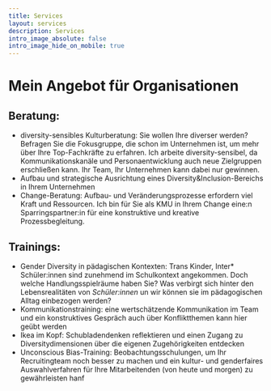 ```yaml
---
title: Services
layout: services
description: Services
intro_image_absolute: false
intro_image_hide_on_mobile: true
---
```


# Mein Angebot für Organisationen

## Beratung:

- diversity-sensibles Kulturberatung: Sie wollen Ihre diverser werden? Befragen Sie die Fokusgruppe, die schon im Unternehmen ist, um mehr über Ihre Top-Fachkräfte zu erfahren. Ich arbeite diversity-sensibel, da Kommunikationskanäle und Personaentwicklung auch neue Zielgruppen erschließen kann. Ihr Team, Ihr Unternehmen kann dabei nur gewinnen.
- Aufbau und strategische Ausrichtung eines Diversity&Inclusion-Bereichs in Ihrem Unternehmen
- Change-Beratung: Aufbau- und Veränderungsprozesse erfordern viel Kraft und Ressourcen. Ich bin für Sie als KMU in Ihrem Change eine:n Sparringspartner:in für eine konstruktive und kreative Prozessbegleitung.


## Trainings:
- Gender Diversity in pädagischen Kontexten: Trans Kinder, Inter\* Schüler:innen sind zunehmend im Schulkontext angekommen. Doch welche Handlungsspielräume haben Sie? Was verbirgt sich hinter den Lebensrealitäten von *Schüler:innen* un wir können sie im pädagogischen Alltag einbezogen werden?
- Kommunikationstraining: eine wertschätzende Kommunikation im Team und ein konstruktives Gespräch auch über Konfliktthemen kann hier geübt werden
- Ikea im Kopf: Schubladendenken reflektieren und einen Zugang zu Diversitydimensionen über die eigenen Zugehörigkeiten entdecken
- Unconscious Bias-Training: Beobachtungsschulungen, um Ihr Recruitingteam noch besser zu machen und ein kultur- und genderfaires Auswahlverfahren für Ihre Mitarbeitenden (von heute und morgen) zu gewährleisten hanf

